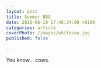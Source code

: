 ```yaml
---
layout: post
title: Summer BBQ
date: 2016-06-10 17:48:34:09 +0100
categories: article
coverPhoto: /images/whitecow.jpg
published: false

---
```


You know... cows.
